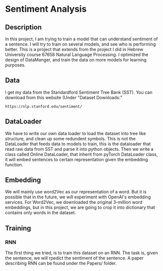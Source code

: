 # Sentiment Analysis
## Description
In this project, I am trying to train a model that can understand sentiment of a sentence. I will try to train on several models, and see who is performing better. 
This is a project that extends from the project I did in Hebrew University course 67658 Natural Language Processing. 
I optimized the design of DataManger, and train the data on more models for learning purposes. 

## Data 
I get my data from the Standardford Sentiment Tree Bank (SST). You can download from this website (Under "Dataset Downloads:"

    https://nlp.stanford.edu/sentiment/

## DataLoader
We have to write our own data loader to load the dataset into tree like structure, and clean up some redundent symbols. 
This is not the DataLoader that feeds data to models to train, this is the dataloader that read raw data from SST and parse it into python objects. 
Then we write a class called Online DataLoader, that inherit from pyTorch DataLoader class, it will embed sentences to certain representation given the embedding function. 

## Embedding
We will mainly use word2Vec as our representation of a word. But it is possible that in the future, we will experiment with OpenAI's embedding services. 
For Word2Vec, we downloaded the original 3-million word embeddings, but in this project, we are going to crop it into dictionary that contains only words in the dataset. 

## Training
### RNN
The first thing we tried, is to train this dataset on an RNN. The task is, given the sentence, we will rpedict the sentiment of the sentence. 
A paper describing RNN can be found under the Papers/ folder. 
